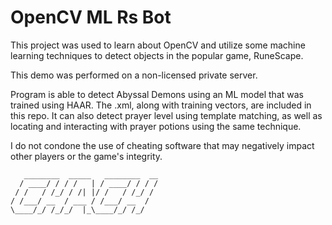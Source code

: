# OpenCV ML Rs Bot
 
This project was used to learn about OpenCV and utilize some machine learning techniques to detect objects in the popular game, RuneScape. 

This demo was performed on a non-licensed private server.

Program is able to detect Abyssal Demons using an ML model that was trained using HAAR. The .xml, along with training vectors, are included in this repo. 
It can also detect prayer level using template matching, as well as locating and interacting with prayer potions using the same technique. 

I do not condone the use of cheating software that may negatively impact other players or the game's integrity. 

```
   ________  _____   ________  __
  / ____/ / / /   | / ____/ / / /
 / /   / /_/ / /| |/ /   / /_/ / 
/ /___/ __  / ___ / /___/ __  /  
\____/_/ /_/_/  |_\____/_/ /_/   
```
